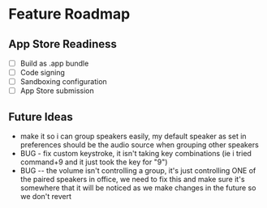 # Feature Roadmap

## App Store Readiness
- [ ] Build as .app bundle
- [ ] Code signing
- [ ] Sandboxing configuration
- [ ] App Store submission

## Future Ideas
- make it so i can group speakers easily, my default speaker as set in preferences should be the audio source when grouping other speakers 
- BUG - fix custom keystroke, it isn't taking key combinations (ie i tried command+9 and it just took the key for "9")
- BUG -- the volume isn't controlling a group, it's just controlling ONE of the paired speakers in office, we need to fix this and make sure it's somewhere that it will be noticed as we make changes in the future so we don't revert